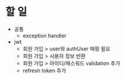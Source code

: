 # 할 일
- 공통
    - exception handler
- jwt
    - 회원 가입 > user와 authUser 매핑 필요
    - 회원 가입 > 사용자 정보 반환
    - 회원 가입 > 아이디/패스워드 validation 추가
    - refresh token 추가
